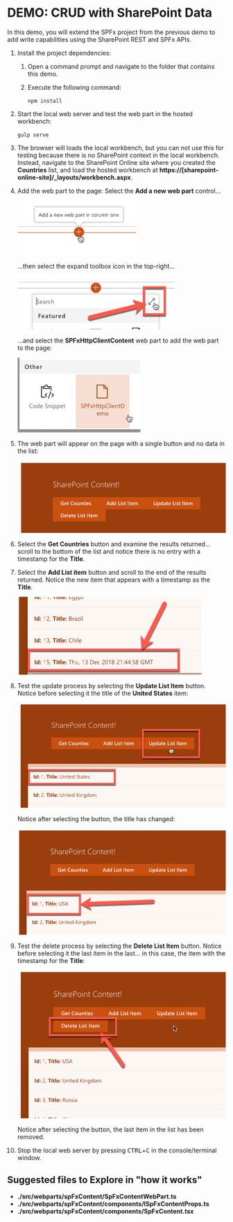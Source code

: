# DEMO: CRUD with SharePoint Data

In this demo, you will extend the SPFx project from the previous demo to add write capabilities using the SharePoint REST and SPFx APIs.

1. Install the project dependencies:
    1. Open a command prompt and navigate to the folder that contains this demo.
    1. Execute the following command:

        ```shell
        npm install
        ```

1. Start the local web server and test the web part in the hosted workbench:

    ```shell
    gulp serve
    ```

1. The browser will loads the local workbench, but you can not use this for testing because there is no SharePoint context in the local workbench. Instead, navigate to the SharePoint Online site where you created the **Countries** list, and load the hosted workbench at **https://[sharepoint-online-site]/_layouts/workbench.aspx**.

1. Add the web part to the page: Select the **Add a new web part** control...

    ![Screenshot of the SharePoint workbench](../../Images/add-webpart-01.png)

    ...then select the expand toolbox icon in the top-right...

    ![Screenshot of the SharePoint workbench](../../Images/add-webpart-02.png)

    ...and select the **SPFxHttpClientContent** web part to add the web part to the page:

    ![Screenshot of the SharePoint workbench toolbox](../../Images/add-webpart-03.png)

1. The web part will appear on the page with a single button and no data in the list:

    ![Screenshot of the web part with all buttons](../../Images/all-buttons.png)

1. Select the **Get Countries** button and examine the results returned... scroll to the bottom of the list and notice there is no entry with a timestamp for the **Title**.
1. Select the **Add List item** button and scroll to the end of the results returned. Notice the new item that appears with a timestamp as the **Title**.

    ![Screenshot of the web part with the new item](../../Images/add-items-sp-01.png)

1. Test the update process by selecting the **Update List Item** button. Notice before selecting it the title of the **United States** item:

    ![Screenshot of the web part before updating an item](../../Images/update-items-sp-01.png)

    Notice after selecting the button, the title has changed:

    ![Screenshot of the web part after updating an item](../../Images/update-items-sp-02.png)

1. Test the delete process by selecting the **Delete List Item** button. Notice before selecting it the last item in the last... in this case, the item with the timestamp for the **Title**:

    ![Screenshot of the web part delete button](../../Images/delete-items-sp-01.png)

    Notice after selecting the button, the last item in the list has been removed.

1. Stop the local web server by pressing <kbd>CTRL</kbd>+<kbd>C</kbd> in the console/terminal window.

## Suggested files to Explore in "how it works"

- **./src/webparts/spFxContent/SpFxContentWebPart.ts**
- **./src/webparts/spFxContent/components/ISpFxContentProps.ts**
- **./src/webparts/spFxContent/components/SpFxContent.tsx**